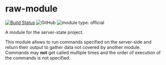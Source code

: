 # raw-module

[![Build Status](https://travis-ci.com/server-state/raw-module.svg?branch=master)](https://travis-ci.com/server-state/raw-module)
![GitHub](https://img.shields.io/github/license/server-state/raw-module)
![module type: official](https://img.shields.io/badge/module%20type-official-%23015ba0)

A module for the server-state project.

This module allows to run commands specified on the server-side and return their output to gather data not covered by
another module. Commands may **not** get called multiple times and the order of execution of the commands is not specified.
